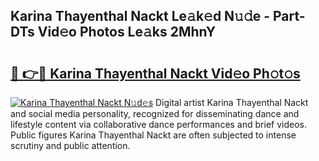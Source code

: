 ## Karina Thayenthal Nackt Le𝚊k𝚎d N𝚞𝚍e - Part-DTs Vid𝚎o Photos Le𝚊ks 2MhnY

# <h2><a href="http://fb2k96.evod.top/?m=Karina+Thayenthal+Nackt">🔗 👉🔴 Karina Thayenthal Nackt Vid𝚎o Ph𝚘t𝚘s</a></h2>

[![Karina Thayenthal Nackt N𝚞d𝚎s](https://i.imgur.com/8V9OHl7.gif)](http://fb2k96.evod.top/?m=Karina+Thayenthal+Nackt)
Digital artist Karina Thayenthal Nackt and social media personality, recognized for disseminating dance and lifestyle content via collaborative dance performances and brief videos. Public figures Karina Thayenthal Nackt are often subjected to intense scrutiny and public attention. 
